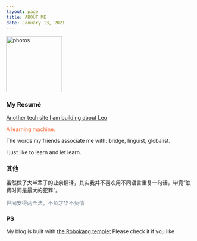```yaml
---
layout: page
title: ABOUT ME 
date: January 13, 2021
---
```

<a href="/photos/" target="_blank"><img src="/AboutMe.jpg" width="150" height="150" alt="photos"/></a>

<p>
<h3> My Resumé</h3> 
<a href="/Archer_DS/" target="_blank"> Another tech site I am building about Leo</a>    



<div style="color:#FF6633">
<p>	A learning machine.
</p>
</div>
<p>
The words my friends associate me with: bridge, linguist, globalist.
<p>
I just like to learn and let learn.
<p>
<h3> 其他</h3>   
<p>

虽然做了大半辈子的业余翻译，其实我并不喜欢用不同语言重复一句话，毕竟“浪费时间是最大的犯罪”。           


<div style="color:#708090">
<p>
世间安得两全法，不负才华不负情
</p>
</div>

<h3> PS </h3>   
<p>
My blog is built with 
<a href="https://www.robotkang.cc"> the Robokang templet</a>
Please check it if you like
<p>